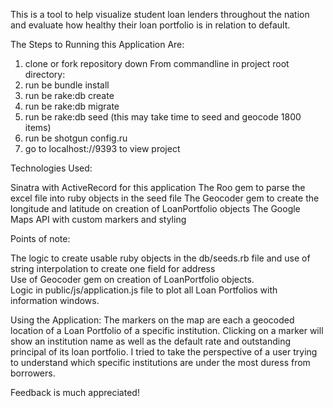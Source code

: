 This is a tool to help visualize student loan lenders throughout the nation and evaluate how healthy their loan portfolio is in relation to default.

The Steps to Running this Application Are: 

1. clone or fork repository down
From commandline in project root directory:
3. run be bundle install
4. run be rake:db create
5. run be rake:db migrate
6. run be rake:db seed (this may take time to seed and geocode 1800 items)
7. run be shotgun config.ru 
8. go to localhost://9393 to view project

Technologies Used: 

Sinatra with ActiveRecord for this application
The Roo gem to parse the excel file into ruby objects in the seed file
The Geocoder gem to create the longitude and latitude on creation of LoanPortfolio objects
The Google Maps API with custom markers and styling 

Points of note:

The logic to create usable ruby objects in the db/seeds.rb file and use of string interpolation to create one field for address<br>
Use of Geocoder gem on creation of LoanPortfolio objects.<br>
Logic in public/js/application.js file to plot all Loan Portfolios with information windows.<br>

Using the Application: 
The markers on the map are each a geocoded location of a Loan Portfolio of a specific institution. Clicking on a marker will show an institution name as well as the default rate and outstanding principal of its loan portfolio. I tried to take the perspective of a user trying to understand which specific institutions are under the most duress from borrowers. 

Feedback is much appreciated! 
